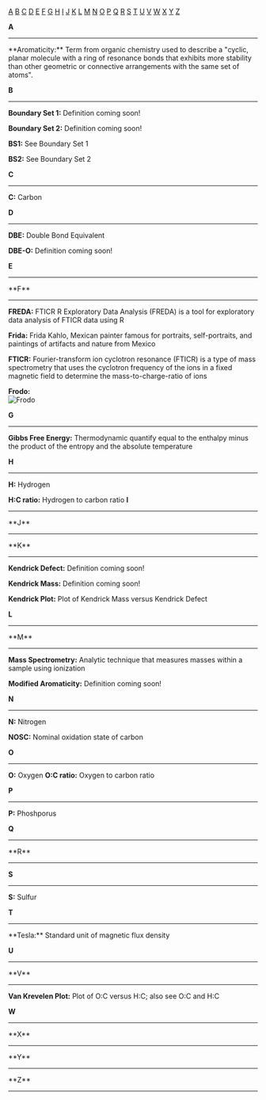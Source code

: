 [A](#a) [B](#B) [C](#C) [D](#D) [E](#E) [F](#F) [G](#G) [H](#H) [I](#I) [J](#J) [K](#K) [L](#L) [M](#M) [N](#N) [O](#O) [P](#P) [Q](#Q) [R](#R) [S](#S) [T](#T) [U](#U) [V](#V) [W](#W) [X](#X) [Y](#Y) [Z](#z) 

<a name="a"></a>
**A**
<hr></hr>
**Aromaticity:** Term from organic chemistry used to describe a "cyclic, planar molecule with a ring of resonance bonds that exhibits more stability than other geometric or connective arrangements with the same set of atoms". 

<a name="B"></a>
**B**
<hr></hr>  

**Boundary Set 1:** Definition coming soon!

**Boundary Set 2:** Definition coming soon!

**BS1:** See Boundary Set 1

**BS2:** See Boundary Set 2

<a name="C"></a>
**C**   
<hr></hr>

**C:** Carbon

<a name="D"></a>
**D**  
<hr></hr>

**DBE:** Double Bond Equivalent

**DBE-O:** Definition coming soon!

<a name="E"></a> 
**E**  
<hr></hr>
<a name="F"></a> 
**F**    
<hr></hr>
 
**FREDA:** FTICR R Exploratory Data Analysis (FREDA) is a tool for exploratory data analysis of FTICR data using R

**Frida:** Frida Kahlo, Mexican painter famous for portraits, self-portraits, and paintings of artifacts and nature from Mexico

**FTICR:** Fourier-transform ion cyclotron resonance (FTICR) is a type of mass spectrometry that uses the cyclotron frequency of the ions in a fixed magnetic field to determine the mass-to-charge-ratio of ions
 
**Frodo:**   
![Frodo](http://middle-earthencyclopedia.weebly.com/uploads/3/8/2/9/3829140/1560779.png?318)


<a name="G"></a>
**G**   
<hr></hr>

**Gibbs Free Energy:** Thermodynamic quantify equal to the enthalpy minus the product of the entropy and the absolute temperature

<a name="H"></a> 
**H**    
<hr></hr>

**H:** Hydrogen

**H:C ratio:** Hydrogen to carbon ratio
<a name="I"></a>
**I**    
<hr></hr>
<a name="J"></a>
**J**    
<hr></hr>
<a name="K"></a>   
**K**   
<hr></hr>

**Kendrick Defect:** Definition coming soon!

**Kendrick Mass:** Definition coming soon!

**Kendrick Plot:** Plot of Kendrick Mass versus Kendrick Defect

<a name="L"></a>
**L**  
<hr></hr>
<a name="M"></a>
**M**  
<hr></hr>

**Mass Spectrometry:** Analytic technique that measures masses within a sample using ionization

**Modified Aromaticity:** Definition coming soon!

<a name="N"></a>
**N**   
<hr></hr>

**N:** Nitrogen

**NOSC:** Nominal oxidation state of carbon

<a name="O"></a>
**O**   
<hr></hr>

**O:** Oxygen
**O:C ratio:** Oxygen to carbon ratio

<a name="P"></a>
**P**  
<hr></hr>

**P:** Phoshporus

<a name="Q"></a> 
**Q**   
<hr></hr>
<a name="R"></a>
**R**   
<hr></hr>

<a name="S"></a>
**S**   
<hr></hr>

**S:** Sulfur

<a name="T"></a>
**T**   
<hr></hr>
**Tesla:** Standard unit of magnetic flux density

<a name="U"></a>
**U**   
<hr></hr>
<a name="V"></a>
**V**  
<hr></hr>

**Van Krevelen Plot:** Plot of O:C versus H:C; also see O:C and H:C

<a name="W"></a>
**W**    
<hr></hr>
<a name="X"></a>
**X**    
<hr></hr>
<a name="Y"></a>
**Y**   
<hr></hr>
<a name="z"></a> 
**Z**  
<hr></hr>  




